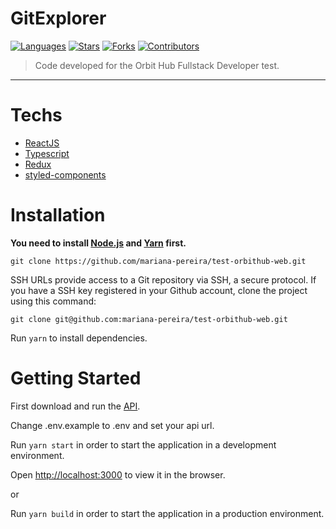 # GitExplorer


[![Languages](https://img.shields.io/github/languages/count/mariana-pereira/test-orbithub-web?color=28a745&style=flat)](#)
[![Stars](https://img.shields.io/github/stars/mariana-pereira/test-orbithub-web?color=28a745&style=flat)](https://github.com/mariana-pereira/test-orbithub-web/stargazers)
[![Forks](https://img.shields.io/github/forks/mariana-pereira/test-orbithub-web?color=28a745&style=flat)](https://github.com/mariana-pereira/test-orbithub-web/network/members)
[![Contributors](https://img.shields.io/github/contributors/mariana-pereira/test-orbithub-web?color=28a745&style=flat)](https://github.com/mariana-pereira/test-orbithub-web/graphs/contributors)

> Code developed for the Orbit Hub Fullstack Developer test.
---

# Techs


- [ReactJS](https://reactjs.org/)
- [Typescript](https://www.typescriptlang.org/)
- [Redux](https://redux.js.org/)
- [styled-components](https://styled-components.com/)

# Installation

**You need to install [Node.js](https://nodejs.org/en/download/) and [Yarn](https://yarnpkg.com/) first.**

```git clone https://github.com/mariana-pereira/test-orbithub-web.git```

SSH URLs provide access to a Git repository via SSH, a secure protocol. If you have a SSH key registered in your Github account, clone the project using this command:

```git clone git@github.com:mariana-pereira/test-orbithub-web.git```

Run `yarn` to install dependencies.<br />


# Getting Started

First download and run the [API](https://github.com/mariana-pereira/test-orbithub-api).

Change .env.example to .env and set your api url.

Run `yarn start` in order to start the application in a development environment.

Open [http://localhost:3000](http://localhost:3000) to view it in the browser.

or

Run `yarn build` in order to start the application in a production environment.

